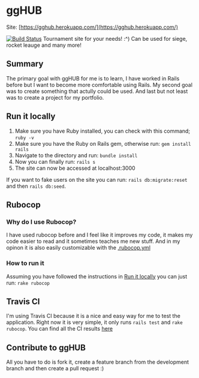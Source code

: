 # ggHUB
Site: [https://gghub.herokuapp.com/](https://gghub.herokuapp.com/)

[![Build Status](https://travis-ci.com/QvistJ/ggHUB.svg?branch=master)](https://travis-ci.com/QvistJ/ggHUB)
Tournament site for your needs! :^)
Can be used for siege, rocket leauge and many more!
## Summary 
The primary goal with ggHUB for me is to learn, I have worked in Rails before but I want to become more comfortable using Rails. My second goal was to create something that actully could be used. And last but not least was to create a project for my portfolio.

## Run it locally
1. Make sure you have Ruby installed, you can check with this command; `ruby -v`
2. Make sure you have the Ruby on Rails gem, otherwise run: `gem install rails`
3. Navigate to the directory and run: `bundle install`
4. Now you can finally run: `rails s`
5. The site can now be accessed at localhost:3000

If you want to fake users on the site you can run: `rails db:migrate:reset` and then `rails db:seed`.

## Rubocop
### Why do I use Rubocop?
I have used rubocop before and I feel like it improves my code, it makes my code easier to read and it sometimes teaches me new stuff. And in my opinon it is also easily customizable with the [.rubocop.yml](.rubocop.yml)

### How to run it
Assuming you have followed the instructions in [Run it locally](##run-it-locally) you can just run: `rake rubocop`

## Travis CI
I'm using Travis CI because it is a nice and easy way for me to test the application. Right now it is very simple, it only runs `rails test` and `rake rubocop`.
You can find all the CI results [here](https://travis-ci.com/QvistJ/ggHUB/branches)

## Contribute to ggHUB
All you have to do is fork it, create a feature branch from the development branch and then create a pull request :)
